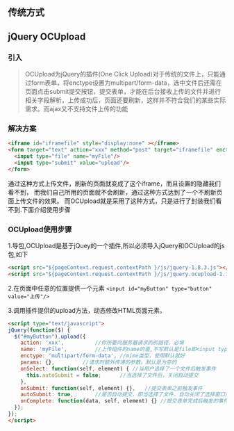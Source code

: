 ## 传统方式

## jQuery OCUpload
### 引入
>OCUpload为jQuery的插件(One Click Upload)对于传统的文件上，只能通过form表单，将enctype设置为multipart/form-data，选中文件后还需在页面点击submit提交按钮，提交表单，才能在后台接收上传的文件并进行相关字段解析，上传成功后，页面还要刷新，这样并不符合我们的某些实际需求。而ajax又不支持文件上传的功能

### 解决方案
```html
<iframe id="iframefile" style="display:none" ></iframe>
<form target="text" action="xxx" method="post" target="iframefile" enctype="multipart/form-data">
  <input type="file" name="myFile"/>
  <input type="submit" value="upload"/>         
</form>
```
通过这种方式上传文件，刷新的页面就变成了这个iframe，而且设置的隐藏我们看不到，
而我们自己所用的页面就不会刷新，通过这种方式达到了一个不刷新页面上传文件的效果。
  而OCUpload就是采用了这种方式，只是进行了封装我们看不到.下面介绍使用步骤
### OCUpload使用步骤
1.导包,OCUpload是基于jQuey的一个插件,所以必须导入jQuery和OCUpload的js包,如下
```html
<script src="${pageContext.request.contextPath }/js/jquery-1.8.3.js"></script>
<script src="${pageContext.request.contextPath }/js/jquery.ocupload-1.1.2.js"></script>
```
2.在页面中任意的位置提供一个元素
`<input id="myButton" type="button" value="上传"/>`

3.调用插件提供的upload方法，动态修改HTML页面元素。
```html
<script type="text/javascript">
jQuery(function($) {
  $("#myButton").upload({
    action: 'xxx',			//你所要向服务器请求的的路径，必填
    name: 'myFile',			//上传组件的name的值,不写默认是file即<input type='file' name='myFile'/>
    enctype: 'multipart/form-data',	//mime类型，使用默认就好
    params: {},			//请求时额外传递的参数，默认是为空的   
    onSelect: function(self, element) {	//当用户选择了一个文件后触发事件
      this.autoSubmit = false;		//当选择了文件后，关闭自动提交
    },
    onSubmit: function(self, element) {},	//提交表单之前触发事件
    autoSubmit: true, 		//是否自动提交，即当选择了文件，自动关闭了选择窗口后，是否自动提交请求。
    onComplete: function(data, self, element) {} //提交表单完成后触发的事件
  });
});
</script>
```
